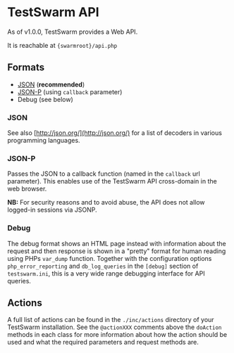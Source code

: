 # TestSwarm API

As of v1.0.0, TestSwarm provides a Web API.

It is reachable at `{swarmroot}/api.php`

## Formats

* [JSON](https://en.wikipedia.org/wiki/JSON) (**recommended**)
* [JSON-P](https://en.wikipedia.org/wiki/JSONP) (using `callback` parameter)
* Debug (see below)

### JSON

See also [http://json.org/](http://json.org/) for a list of decoders in various programming languages.

### JSON-P

Passes the JSON to a callback function (named in the `callback` url parameter). This enables use of the TestSwarm API cross-domain in the web browser.

**NB:** For security reasons and to avoid abuse, the API does not allow logged-in sessions via JSONP.

### Debug

The debug format shows an HTML page instead with information about the request and then response is shown in a "pretty" format for human reading using PHPs `var_dump` function. Together with the configuration options `php_error_reporting` and `db_log_queries` in the `[debug]` section of `testswarm.ini`, this is a very wide range debugging interface for API queries.

## Actions

A full list of actions can be found in the `./inc/actions` directory of your TestSwarm installation. See the `@actionXXX` comments above the `doAction` methods in each class for more information about how the action should be used and what the required parameters and request methods are. 